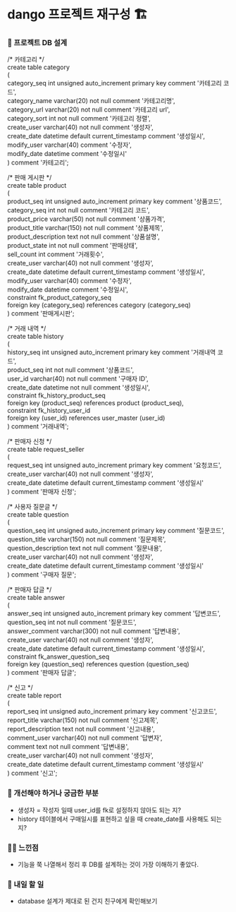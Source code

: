 # dango 프로젝트 재구성 🏗️

### 🚩 프로젝트 DB 설계

/* 카테고리 */  
create table category  
(  
	category_seq	int 		unsigned auto_increment primary key comment '카테고리 코드',  
	category_name	varchar(20) not null comment '카테고리명',  
	category_url	varchar(20) not null comment '카테고리 url',  
	category_sort	int			not null comment '카테고리 정렬',  
    create_user		varchar(40)	not null comment '생성자',  
    create_date		datetime 	default current_timestamp comment '생성일시',  
    modify_user		varchar(40) comment '수정자',  
    modify_date		datetime comment '수정일시'  
) comment '카테고리';  
   
/* 판매 게시판 */  
create table product  
(  
	product_seq			int 		 unsigned auto_increment primary key comment '상품코드',  
	category_seq		int 		 not null comment '카테고리 코드',  
	product_price		varchar(50)  not null comment '상품가격',  
	product_title		varchar(150) not null comment '상품제목',  
	product_description text 		 not null comment '상품설명',  
	product_state		int 		 not null comment '판매상태',  
	sell_count			int comment '거래횟수',  
	create_user			varchar(40)  not null comment '생성자',  
    create_date			datetime 	 default current_timestamp comment '생성일시',  
    modify_user			varchar(40) comment '수정자',  
    modify_date			datetime comment '수정일시',  
	constraint fk_product_category_seq  
		foreign key (category_seq) references category (category_seq)  
) comment '판매게시판';  

/* 거래 내역 */  
create table history  
(  
	history_seq		int 		 unsigned auto_increment primary key comment '거래내역 코드',  
	product_seq		int 		 not null comment '상품코드',  
	user_id			varchar(40)  not null comment '구매자 ID',  
	create_date		datetime	 not null comment '생성일시',  
	constraint fk_history_product_seq  
		foreign key (product_seq) references product (product_seq),  
	constraint fk_history_user_id  
		foreign key (user_id) references user_master (user_id)  
) comment '거래내역';  

/* 판매자 신청 */  
create table request_seller  
(  
	request_seq		int 		 unsigned auto_increment primary key comment '요청코드',  
	create_user 	varchar(40)  not null comment '생성자',  
    create_date 	datetime 	 default current_timestamp comment '생성일시'  
) comment '판매자 신청';  

/* 사용자 질문글 */  
create table question  
(  
	question_seq 		 int 		  unsigned auto_increment primary key comment '질문코드',  
	question_title  	 varchar(150) not null comment '질문제목',  
	question_description text		  not null comment '질문내용',  
	create_user 		 varchar(40)  not null comment '생성자',  
    create_date 		 datetime 	  default current_timestamp comment '생성일시'  
) comment '구매자 질문';  

/* 판매자 답글 */  
create table answer  
(  
  answer_seq	    int 		 unsigned auto_increment primary key comment '답변코드',  
  question_seq	int 		 not null comment '질문코드',  
	answer_comment  varchar(300) not null comment '답변내용',  
	create_user		varchar(40)	 not null comment '생성자',  
	create_date		datetime	 default current_timestamp comment '생성일시',  
	constraint fk_answer_question_seq  
		foreign key (question_seq) references question (question_seq)  
) comment '판매자 답글';  

/* 신고 */  
create table report  
(  
	report_seq			int 		 unsigned auto_increment primary key comment '신고코드',  
	report_title 		varchar(150) not null comment '신고제목',  
	report_description  text 		 not null comment '신고내용',  
	comment_user 		varchar(40)  not null comment '답변자',  
	comment 			text 		 not null comment '답변내용',  
	create_user 		varchar(40)  not null comment '생성자',  
    create_date 		datetime 	 default current_timestamp comment '생성일시'  
) comment '신고';  


### 🚸 개선해야 하거나 궁금한 부분
* 생성자 = 작성자 일때 user_id를 fk로 설정하지 않아도 되는 지?
* history 테이블에서 구매일시를 표현하고 싶을 때 create_date를 사용해도 되는지?
 
### 🧑‍💻 느낀점
* 기능을 쭉 나열해서 정리 후 DB를 설계하는 것이 가장 이해하기 좋았다.

### 🚧 내일 할 일
* database 설계가 제대로 된 건지 친구에게 확인해보기

